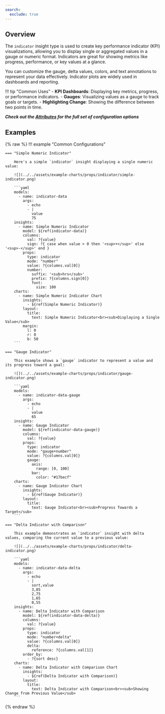 ```yaml
---
search:
  exclude: true
---
```


<!--start-->

## Overview

The `indicator` insight type is used to create key performance indicator (KPI) visualizations, allowing you to display single or aggregated values in a gauge or numeric format. Indicators are great for showing metrics like progress, performance, or key values at a glance.

You can customize the gauge, delta values, colors, and text annotations to represent your data effectively. Indicator plots are widely used in dashboards and reporting.

!!! tip "Common Uses" - **KPI Dashboards**: Displaying key metrics, progress, or performance indicators. - **Gauges**: Visualizing values as a gauge to track goals or targets. - **Highlighting Change**: Showing the difference between two points in time.

_**Check out the [Attributes](../configuration/Insight/Props/Indicator/#attributes) for the full set of configuration options**_

## Examples

{% raw %}
!!! example "Common Configurations"

    === "Simple Numeric Indicator"

        Here's a simple `indicator` insight displaying a single numeric value:

        ![](../../assets/example-charts/props/indicator/simple-indicator.png)

        ```yaml
        models:
          - name: indicator-data
            args:
              - echo
              - |
                value
                75
        insights:
          - name: Simple Numeric Indicator
            model: ${ref(indicator-data)}
            columns:
              val: ?{value}
              sign: ?{ case when value > 0 then '<sup>+</sup>' else '<sup>-</sup>' end }
            props:
              type: indicator
              mode: "number"
              value: ?{columns.val[0]}
              number:
                suffix: '<sub>hrs</sub>'
                prefix: ?{columns.sign[0]}
                font:
                  size: 100
        charts:
          - name: Simple Numeric Indicator Chart
            insights:
              - ${ref(Simple Numeric Indicator)}
            layout:
              title:
                text: Simple Numeric Indicator<br><sub>Displaying a Single Value</sub>
            margin:
              l: 0
              r: 0
              b: 50
        ```

    === "Gauge Indicator"

        This example shows a `gauge` indicator to represent a value and its progress toward a goal:

        ![](../../assets/example-charts/props/indicator/gauge-indicator.png)

        ```yaml
        models:
          - name: indicator-data-gauge
            args:
              - echo
              - |
                value
                65
        insights:
          - name: Gauge Indicator
            model: ${ref(indicator-data-gauge)}
            columns:
              val: ?{value}
            props:
              type: indicator
              mode: "gauge+number"
              value: ?{columns.val[0]}
              gauge:
                axis:
                  range: [0, 100]
                bar:
                  color: "#17becf"
        charts:
          - name: Gauge Indicator Chart
            insights:
              - ${ref(Gauge Indicator)}
            layout:
              title:
                text: Gauge Indicator<br><sub>Progress Towards a Target</sub>
        ```

    === "Delta Indicator with Comparison"

        This example demonstrates an `indicator` insight with delta values, comparing the current value to a previous value:

        ![](../../assets/example-charts/props/indicator/delta-indicator.png)

        ```yaml
        models:
          - name: indicator-data-delta
            args:
              - echo
              - |
                sort,value
                3,85
                2,75
                1,65
                0,55
        insights:
          - name: Delta Indicator with Comparison
            model: ${ref(indicator-data-delta)}
            columns:
              val: ?{value}
            props:
              type: indicator
              mode: "number+delta"
              value: ?{columns.val[0]}
              delta:
                reference: ?{columns.val[1]}
            order_by:
              - ?{sort desc}
        charts:
          - name: Delta Indicator with Comparison Chart
            insights:
              - ${ref(Delta Indicator with Comparison)}
            layout:
              title:
                text: Delta Indicator with Comparison<br><sub>Showing Change from Previous Value</sub>
        ```

{% endraw %}

<!--end-->
